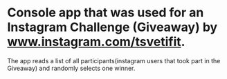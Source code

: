 # Console app that was used for an Instagram Challenge (Giveaway) by www.instagram.com/tsvetifit.
The app reads a list of all participants(instagram users that took part in the Giveaway) and randomly selects one winner. 
